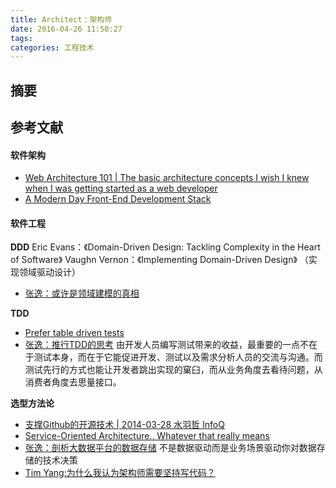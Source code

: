 ```yaml
---
title: Architect：架构师
date: 2016-04-26 11:50:27
tags:
categories: 工程技术
---
```

## 摘要

<!--more-->



## 参考文献

#### 软件架构
- [Web Architecture 101 | The basic architecture concepts I wish I knew when I was getting started as a web developer](https://engineering.videoblocks.com/web-architecture-101-a3224e126947)
- [A Modern Day Front-End Development Stack](https://www.linux.com/blog/learn/2017/7/modern-day-front-end-development-stack)

#### 软件工程
**DDD**
Eric Evans：《Domain-Driven Design: Tackling Complexity in the Heart of Software》
Vaughn Vernon：《Implementing Domain-Driven Design》 （实现领域驱动设计）
- [张逸：或许是领域建模的真相](http://zhangyi.farbox.com/post/designthinking/the-truth-of-domain-modeling)

**TDD**
- [Prefer table driven tests](https://dave.cheney.net/2019/05/07/prefer-table-driven-tests)
- [张逸：推行TDD的思考](http://zhangyi.farbox.com/post/coding/thinking-in-tdd)
由开发人员编写测试带来的收益，最重要的一点不在于测试本身，而在于它能促进开发、测试以及需求分析人员的交流与沟通。而测试先行的方式也能让开发者跳出实现的窠臼，而从业务角度去看待问题，从消费者角度去思量接口。

**选型方法论**
- [支撑Github的开源技术 | 2014-03-28 水羽哲 InfoQ](https://mp.weixin.qq.com/s?__biz=MjM5MDE0Mjc4MA==&amp;mid=200151177&amp;idx=1&amp;sn=191f2eeabf3639a38a5f4d59f96efb53&amp;scene=0%23rd)
- [Service-Oriented Architecture.. Whatever that really means](http://www.zeroequalsfalse.press/2017/03/03/soa/)
- [张逸：剖析大数据平台的数据存储](http://zhangyi.farbox.com/post/bigdata/data-storage-on-big-data-platform)
不是数据驱动而是业务场景驱动你对数据存储的技术决策
- [Tim Yang:为什么我认为架构师需要坚持写代码？](https://timyang.net/tao/why-architect-need-programming/)
